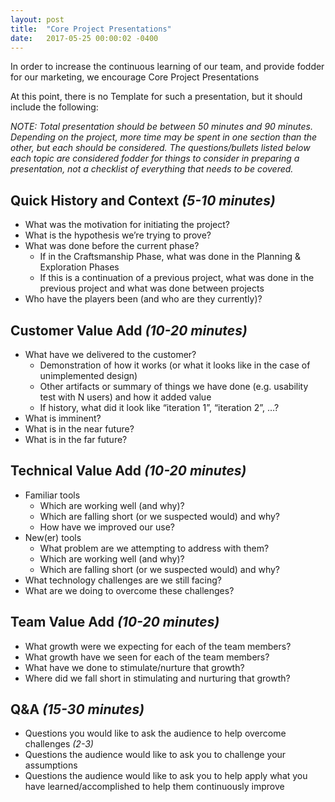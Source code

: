 ```yaml
---
layout: post
title:  "Core Project Presentations"
date:   2017-05-25 00:00:02 -0400
---
```


In order to increase the continuous learning of our team, and provide fodder for our marketing, we encourage Core Project Presentations

At this point, there is no Template for such a presentation, but it should include the following:

_NOTE: Total presentation should be between 50 minutes and 90 minutes.  Depending on the project, more time may be spent in one section than the other, but each should be considered.  The questions/bullets listed below each topic are considered fodder for things to consider in preparing a presentation, not a checklist of everything that needs to be covered._

## Quick History and Context _(5-10 minutes)_

* What was the motivation for initiating the project?
* What is the hypothesis we’re trying to prove?
* What was done before the current phase?
  * If in the Craftsmanship Phase, what was done in the Planning & Exploration Phases
  * If this is a continuation of a previous project, what was done in the previous project and what was done between projects
* Who have the players been (and who are they currently)?

## Customer Value Add _(10-20 minutes)_

* What have we delivered to the customer?
  * Demonstration of how it works (or what it looks like in the case of unimplemented design)
  * Other artifacts or summary of things we have done (e.g. usability test with N users) and how it added value
  * If history, what did it look like “iteration 1”, “iteration 2”, …?
* What is imminent?
* What is in the near future?
* What is in the far future?

## Technical Value Add _(10-20 minutes)_

* Familiar tools
  * Which are working well (and why)?
  * Which are falling short (or we suspected would) and why?
  * How have we improved our use?
* New(er) tools
  * What problem are we attempting to address with them?
  * Which are working well (and why)?
  * Which are falling short (or we suspected would) and why?
* What technology challenges are we still facing?
* What are we doing to overcome these challenges?

## Team Value Add _(10-20 minutes)_

* What growth were we expecting for each of the team members?
* What growth have we seen for each of the team members?
* What have we done to stimulate/nurture that growth?
* Where did we fall short in stimulating and nurturing that growth?

## Q&A _(15-30 minutes)_

* Questions you would like to ask the audience to help overcome challenges _(2-3)_
* Questions the audience would like to ask you to challenge your assumptions
* Questions the audience would like to ask you to help apply what you have learned/accomplished to help them continuously improve
